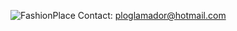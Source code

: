 ![FashionPlace](https://github.com/avellin0/FashionPlace/assets/98717652/03c93b04-fdab-4d70-bd9d-e575088e755e)
Contact: ploglamador@hotmail.com
